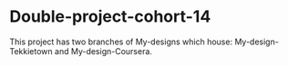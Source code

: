 # Double-project-cohort-14

This project has two branches of My-designs which house: My-design-Tekkietown and My-design-Coursera.
